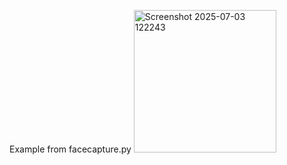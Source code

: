 Example from facecapture.py
<img width="228" alt="Screenshot 2025-07-03 122243" src="https://github.com/user-attachments/assets/963a64f3-d3e7-44c2-a8d5-f7fa646eec3c" />
